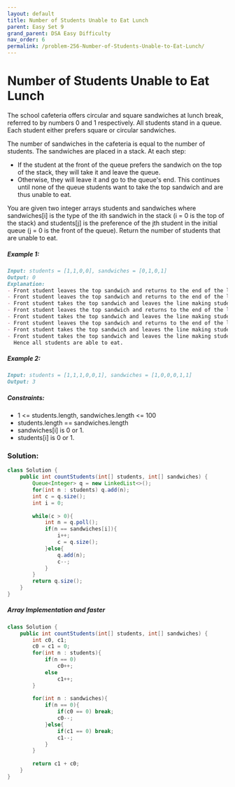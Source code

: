 ```yaml
---
layout: default
title: Number of Students Unable to Eat Lunch
parent: Easy Set 9
grand_parent: DSA Easy Difficulty
nav_order: 6
permalink: /problem-256-Number-of-Students-Unable-to-Eat-Lunch/
---
```

# Number of Students Unable to Eat Lunch

The school cafeteria offers circular and square sandwiches at lunch break, referred to by numbers 0 and 1 respectively. All students stand in a queue. Each student either prefers square or circular sandwiches.

The number of sandwiches in the cafeteria is equal to the number of students. The sandwiches are placed in a stack. At each step:

* If the student at the front of the queue prefers the sandwich on the top of the stack, they will take it and leave the queue.
* Otherwise, they will leave it and go to the queue's end.
This continues until none of the queue students want to take the top sandwich and are thus unable to eat.

You are given two integer arrays students and sandwiches where sandwiches[i] is the type of the i​​​​​​th sandwich in the stack (i = 0 is the top of the stack) and students[j] is the preference of the j​​​​​​th student in the initial queue (j = 0 is the front of the queue). Return the number of students that are unable to eat.

##### Example 1:
```markdown
Input: students = [1,1,0,0], sandwiches = [0,1,0,1]
Output: 0
Explanation:
- Front student leaves the top sandwich and returns to the end of the line making students = [1,0,0,1].
- Front student leaves the top sandwich and returns to the end of the line making students = [0,0,1,1].
- Front student takes the top sandwich and leaves the line making students = [0,1,1] and sandwiches = [1,0,1].
- Front student leaves the top sandwich and returns to the end of the line making students = [1,1,0].
- Front student takes the top sandwich and leaves the line making students = [1,0] and sandwiches = [0,1].
- Front student leaves the top sandwich and returns to the end of the line making students = [0,1].
- Front student takes the top sandwich and leaves the line making students = [1] and sandwiches = [1].
- Front student takes the top sandwich and leaves the line making students = [] and sandwiches = [].
  Hence all students are able to eat.
```
##### Example 2:
```markdown
Input: students = [1,1,1,0,0,1], sandwiches = [1,0,0,0,1,1]
Output: 3
```
##### Constraints:
* 1 <= students.length, sandwiches.length <= 100
* students.length == sandwiches.length
* sandwiches[i] is 0 or 1.
* students[i] is 0 or 1.

### Solution:
```java
class Solution {
    public int countStudents(int[] students, int[] sandwiches) {
        Queue<Integer> q = new LinkedList<>();
        for(int n : students) q.add(n);
        int c = q.size();
        int i = 0;
        
        while(c > 0){
            int n = q.poll();
            if(n == sandwiches[i]){
                i++;
                c = q.size();
            }else{
                q.add(n);
                c--;
            }
        }
        return q.size();
    }
}
```

##### Array Implementation and faster
```java
class Solution {
    public int countStudents(int[] students, int[] sandwiches) {
        int c0, c1;
        c0 = c1 = 0;
        for(int n : students){
            if(n == 0) 
                c0++;
            else
                c1++;
        }
        
        for(int n : sandwiches){
            if(n == 0){
                if(c0 == 0) break;
                c0--;
            }else{
                if(c1 == 0) break;
                c1--;
            }
        }
        
        return c1 + c0;
    }
}
```